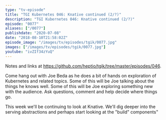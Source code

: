 ```yaml
---
type: "tv-episode"
title: "TGI Kubernetes 046: Knative continued (2/?)"
description: "TGI Kubernetes 046: Knative continued (2/?)"
episode: "0077"
aliases: ["/0077"]
publishdate: "2020-07-08"
date: "2018-08-10T21:58:02Z"
episode_image: "/images/tv/episodes/tgik/0077.jpg"
images: ["/images/tv/episodes/tgik/0077.jpg"]
youtube: "ivZIf34zYuQ"
---
```


Notes and links at https://github.com/heptio/tgik/tree/master/episodes/046.

Come hang out with Joe Beda as he does a bit of hands on exploration of Kubernetes and related topics. Some of this will be Joe talking about the things he knows well. Some of this will be Joe exploring something new with the audience. Ask questions, comment and help decide where things go.

This week we&#39;ll be continuing to look at Knative. We&#39;ll dig deeper into the serving abstractions and perhaps start looking at the &#34;build&#34; components&#34;

